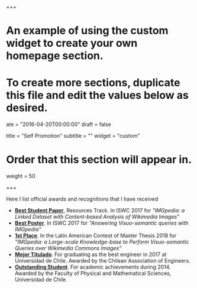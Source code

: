 +++
# An example of using the custom widget to create your own homepage section.
# To create more sections, duplicate this file and edit the values below as desired.

ate = "2016-04-20T00:00:00"
draft = false

title = "Self Promotion"
subtitle = ""
widget = "custom"

# Order that this section will appear in.
weight = 50

+++

Here I list official awards and recognitions that I have received

- **<a href="https://iswc2017.semanticweb.org/program/awards/">Best Student Paper</a>**, Resources Track. In ISWC 2017 for *"IMGpedia: a Linked Dataset with Content-based Analysis of Wikimedia Images"*
- **<a href="https://iswc2017.semanticweb.org/program/awards/">Best Poster</a>**. In ISWC 2017 for *"Answering Visuo-semantic queries with IMGpedia"*
- **<a href="http://cleilaclo2018.mackenzie.br/clei-2018/events/cltm">1st Place</a>**. In the Latin American Contest of Master Thesis 2018 for *"IMGpedia: a Large-scale Knowledge-base to Perform Visuo-semantic Queries over Wikimedia Commons Images"*
- **<a href="http://www.ingenieros.cl/wp-content/uploads/2012/07/Ver_Mejores_Titulados_promocion-2017_y_anteriores1.pdf">Mejor Titulado</a>**. For graduating as the best engineer in 2017 at Universidad de Chile. Awarded by the Chilean Association of Engineers.
- **<a href="http://escuela.ingenieria.uchile.cl/la-escuela/123176/2014">Outstanding Student</a>**. For academic achievements during 2014. Awarded by the Faculty of Physical and Mathematical Sciences, Universidad de Chile.
